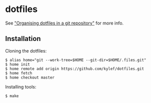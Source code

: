 # dotfiles

See ["Organising dotfiles in a git repository"](https://fuller.li/posts/organising-dotfiles-in-a-git-repository/) for more info.

## Installation

Cloning the dotfiles:

```shell
$ alias home="git --work-tree=$HOME --git-dir=$HOME/.files.git"
$ home init
$ home remote add origin https://github.com/kylef/dotfiles.git
$ home fetch
$ home checkout master
```

Installing tools:

```shell
$ make
```

